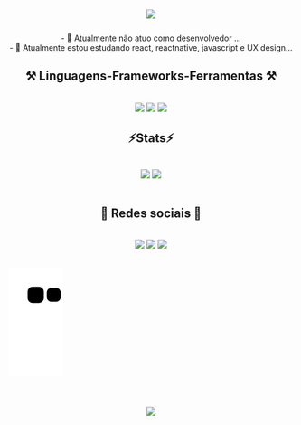 
<h1 align="center">
  <img src="https://readme-typing-svg.herokuapp.com/?font=Righteous&size=35&center=true&width=600&height=70&duration=4000&lines=Olá!+Me+chamo+Douglas+Raynner;Seja+bem+vindo(a)!!!;"/>
</h1>

<div  align="center" >
- 🔭 Atualmente não atuo como desenvolvedor ...
<br>
- 🌱 Atualmente estou estudando react, reactnative, javascript e UX design...
</div>

<h2 align="center" >⚒️ Linguagens-Frameworks-Ferramentas ⚒️</h2>
<br>
<div align="center" >
  <img src="https://skillicons.dev/icons?i=html,css,js,cs,c,cpp,dotnet," />
  <img src="https://skillicons.dev/icons?i=react,bootstrap" />
  <img src="https://skillicons.dev/icons?i=vscode,visualstudio,github,figma,git,discord,ai,ps," />
</div>

<h2 align="center" >⚡Stats⚡</h2>
<br>
<div align="center" >
  <picture>
  <source
    srcset="https://github-readme-stats.vercel.app/api?username=DodoRS06&show_icons=true&theme=dark"
    media="(prefers-color-scheme: dark)"
  />
  <source
    srcset="https://github-readme-stats.vercel.app/api?username=DodoRS06&show_icons=true"
    media="(prefers-color-scheme: light), (prefers-color-scheme: no-preference)"
  />
  <img height="230em" src="https://github-readme-stats.vercel.app/api?username=DodoRS06&show_icons=true" />
</picture>
<picture>
  <source
    srcset="https://github-readme-stats.vercel.app/api/top-langs/?username=DodoRS06&show_icons=true&theme=dark"
    media="(prefers-color-scheme: dark)"
  />
  <source
    srcset="https://github-readme-stats.vercel.app/api/top-langs/?username=DodoRS06&show_icons=true"
    media="(prefers-color-scheme: light), (prefers-color-scheme: no-preference)"
  />
  <img height="230em" src="https://github-readme-stats.vercel.app/api/top-langs/?username=DodoRS06&show_icons=true" />
</picture>
</div>
<br>

<h2 align="center" >💬 Redes sociais 💬</h2>
<br>
<div align="center" >
  <a href="https://instagram.com/douglas.raynner" target="_blank"><img src="https://skillicons.dev/icons?i=instagram" target="_blank"></a>
  <a href = "mailto:douglas.raynner0110@gmail.com"><img src="https://skillicons.dev/icons?i=gmail" target="_blank"></a>
  <a href="https://www.linkedin.com/in/douglas-raynner" target="_blank"><img src="https://skillicons.dev/icons?i=linkedin" target="_blank"></a> 
</div>
<br>

  <!--![snake gif](https://github.com/DodoRS06/DodoRS06/blob/output/github-contribution-grid-snake.svg)-->
  ![Snake animation](https://github.com/DodoRS06/DodoRS06/blob/output/github-contribution-grid-snake.svg)

<h1 align="center">
<img src="https://readme-typing-svg.herokuapp.com/?font=Righteous&size=35&center=true&vCenter=true&width=500&height=70&duration=4000&lines=Obrigado+pela+atenção!;" />
</h1>
